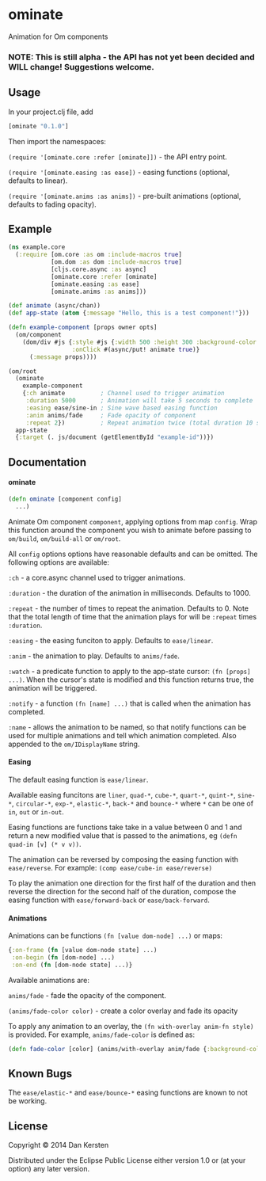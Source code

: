 # ominate

Animation for Om components

### NOTE: This is still alpha - the API has not yet been decided and WILL change! Suggestions welcome.

## Usage
In your project.clj file, add

```clj
[ominate "0.1.0"]
```

Then import the namespaces:

`(require '[ominate.core :refer [ominate]])` - the API entry point.

`(require '[ominate.easing :as ease])` - easing functions (optional, defaults to
linear).

`(require '[ominate.anims :as anims])` - pre-built animations (optional,
defaults to fading opacity).

## Example

```clj
(ns example.core
  (:require [om.core :as om :include-macros true]
            [om.dom :as dom :include-macros true]
            [cljs.core.async :as async]
            [ominate.core :refer [ominate]
            [ominate.easing :as ease]
            [ominate.anims :as anims]))

(def animate (async/chan))
(def app-state (atom {:message "Hello, this is a test component!"}))

(defn example-component [props owner opts]
  (om/component
    (dom/div #js {:style #js {:width 500 :height 300 :background-color "#00f"}
                  :onClick #(async/put! animate true)}
      (:message props))))

(om/root
  (ominate
    example-component
    {:ch animate          ; Channel used to trigger animation
     :duration 5000       ; Animation will take 5 seconds to complete
     :easing ease/sine-in ; Sine wave based easing function
     :anim anims/fade     ; Fade opacity of component 
     :repeat 2})          ; Repeat animation twice (total duration 10 seconds)
  app-state
  {:target (. js/document (getElementById "example-id"))})
```

## Documentation

#### ominate

```clj
(defn ominate [component config]
  ...)
```

Animate Om component `component`, applying options from map `config`.
Wrap this function around the component you wish to animate before passing to
`om/build`, `om/build-all` or `om/root`.

All `config` options options have reasonable defaults and can be omitted. The
following options are available:

`:ch` - a core.async channel used to trigger animations.

`:duration` - the duration of the animation in milliseconds. Defaults to 1000.

`:repeat` - the number of times to repeat the animation. Defaults to 0. Note
that the total length of time that the animation plays for will be `:repeat`
times `:duration`.

`:easing` - the easing funciton to apply. Defaults to `ease/linear`.

`:anim` - the animation to play. Defaults to `anims/fade`.

`:watch` - a predicate function to apply to the app-state cursor: `(fn [props]
...)`. When the cursor's state is modified and this function returns true, the
animation will be triggered.

`:notify` - a function `(fn [name] ...)` that is called when the animation has
completed.

`:name` - allows the animation to be named, so that notify functions can be used
for multiple animations and tell which animation completed. Also appended to the
`om/IDisplayName` string.

#### Easing

The default easing function is `ease/linear`.

Available easing funcitons are `liner`, `quad-*`, `cube-*`, `quart-*`,
`quint-*`, `sine-*`, `circular-*`, `exp-*`, `elastic-*`, `back-*` and
`bounce-*` where `*` can be one of `in`, `out` or `in-out`.

Easing functions are functions take take in a value between 0 and 1 and return a
new modified value that is passed to the animations, eg `(defn quad-in [v] (* v
v))`.

The animation can be reversed by composing the easing function with
`ease/reverse`.
For example: `(comp ease/cube-in ease/reverse)`

To play the animation one direction for the first half of the duration and then
reverse the direction for the second half of the duration, compose the easing
function with `ease/forward-back` or `ease/back-forward`.

#### Animations

Animations can be functions `(fn [value dom-node] ...)` or maps:

```clj
{:on-frame (fn [value dom-node state] ...)
 :on-begin (fn [dom-node] ...)
 :on-end (fn [dom-node state] ...)}
```

Available animations are:

`anims/fade` - fade the opacity of the component.

`(anims/fade-color color)` - create a color overlay and fade its opacity

To apply any animation to an overlay, the `(fn with-overlay anim-fn style)` is
provided. For example, `anims/fade-color` is defined as:

```clj
(defn fade-color [color] (anims/with-overlay anim/fade {:background-color color :opacity 0}))
```

## Known Bugs

The `ease/elastic-*` and `ease/bounce-*` easing functions are known to not be
working.

## License

Copyright © 2014 Dan Kersten

Distributed under the Eclipse Public License either version 1.0 or (at
your option) any later version.
